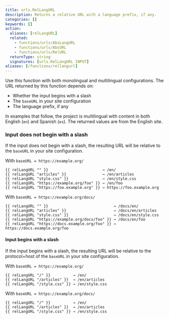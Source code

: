 ```yaml
---
title: urls.RelLangURL
description: Returns a relative URL with a language prefix, if any.
categories: []
keywords: []
action:
  aliases: [relLangURL]
  related:
    - functions/urls/AbsLangURL
    - functions/urls/AbsURL 
    - functions/urls/RelURL
  returnType: string
  signatures: [urls.RelLangURL INPUT]
aliases: [/functions/rellangurl]
---
```


Use this function with both monolingual and multilingual configurations. The URL returned by this function depends on:

- Whether the input begins with a slash
- The `baseURL` in your site configuration
- The language prefix, if any

In examples that follow, the project is multilingual with content in both English (`en`) and Spanish (`es`). The returned values are from the English site.

### Input does not begin with a slash

If the input does not begin with a slash, the resulting URL will be relative to the `baseURL` in your site configuration.

With `baseURL = https://example.org/`

```go-html-template
{{ relLangURL "" }}                        → /en/
{{ relLangURL "articles" }}                → /en/articles
{{ relLangURL "style.css" }}               → /en/style.css
{{ relLangURL "https://example.org/foo" }} → /en/foo
{{ relLangURL "https://foo.example.org" }} → https://foo.example.org
```

With `baseURL = https://example.org/docs/`

```go-html-template
{{ relLangURL "" }}                             → /docs/en/
{{ relLangURL "articles" }}                     → /docs/en/articles
{{ relLangURL "style.css" }}                    → /docs/en/style.css
{{ relLangURL "https://example.org/docs/foo" }} → /docs/en/foo
{{ relLangURL "https://docs.example.org/foo" }} → https://docs.example.org/foo
```

#### Input begins with a slash

If the input begins with a slash, the resulting URL will be relative to the protocol+host of the `baseURL` in your site configuration.

With `baseURL = https://example.org/`

```go-html-template
{{ relLangURL "/" }}          → /en/
{{ relLangURL "/articles" }}  → /en/articles
{{ relLangURL "/style.css" }} → /en/style.css
```

With `baseURL = https://example.org/docs/`

```go-html-template
{{ relLangURL "/" }}          → /en/
{{ relLangURL "/articles" }}  → /en/articles
{{ relLangURL "/style.css" }} → /en/style.css
```
